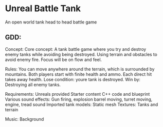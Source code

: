 # Unreal Battle Tank

An open world tank head to head battle game 

## GDD:
Concept:
	Core concept: A tank battle game where you try and destroy enemy tanks while avoiding being destroyed.
	Using terrain and obstacles to avoid enemy fire.
	Focus will be on flow and feel.
	
Rules:
	You can move anywhere around the terrain, which is surrounded by mountains.
	Both players start with finite health and ammo.
	Each direct hit takes away health.
	Lose condition: youre tank is destroyed.
	Win by: Destroying all enemy tanks.

Requirements:
	Unreals provided Starter content
	C++ code and blueprint
	Various sound effects: Gun firing, explosion barrel moving, turret moving, engine, tread sound
	Imported tank models: Static mesh
Textures: Tanks and terrain

Music: Background
	
	

